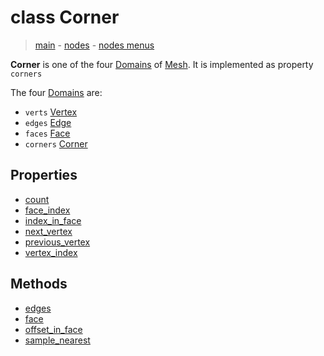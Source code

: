 # class Corner

> [main](../index.md) - [nodes](nodes.md) - [nodes menus](nodes_menus.md)

**Corner** is one of the four [Domains](Domain.md) of [Mesh](Mesh.md).
It is implemented as property `corners`

The four [Domains](Domain.md) are:
- `verts` [Vertex](Vertex.md)
- `edges` [Edge](Edge.md)
- `faces` [Face](Face.md)
- `corners` [Corner](Corner.md)

  
## Properties

- [count](#count)
- [face_index](#face_index)
- [index_in_face](#index_in_face)
- [next_vertex](#next_vertex)
- [previous_vertex](#previous_vertex)
- [vertex_index](#vertex_index)



## Methods

- [edges](#edges)
- [face](#face)
- [offset_in_face](#offset_in_face)
- [sample_nearest](#sample_nearest)

